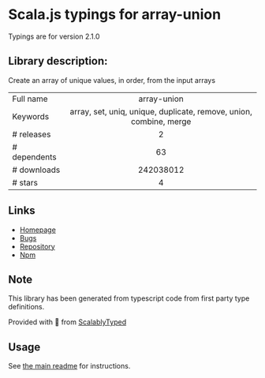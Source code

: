 
# Scala.js typings for array-union

Typings are for version 2.1.0

## Library description:
Create an array of unique values, in order, from the input arrays

|                    |                 |
| ------------------ | :-------------: |
| Full name          | array-union |
| Keywords           | array, set, uniq, unique, duplicate, remove, union, combine, merge |
| # releases         | 2 |
| # dependents       | 63 |
| # downloads        | 242038012 |
| # stars            | 4 |

## Links
- [Homepage](https://github.com/sindresorhus/array-union#readme)
- [Bugs](https://github.com/sindresorhus/array-union/issues)
- [Repository](https://github.com/sindresorhus/array-union)
- [Npm](https://www.npmjs.com/package/array-union)
    


## Note
This library has been generated from typescript code from first party type definitions.

Provided with :purple_heart: from [ScalablyTyped](https://github.com/oyvindberg/ScalablyTyped)

## Usage
See [the main readme](../../readme.md) for instructions.


